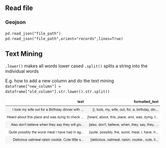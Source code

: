 ## Read file
### Geojson
`pd.read_json("file_path")`
`pd.read_json("file_path",orient="records",lines=True)`

## Text Mining
`.lower()` makes all words lower cased
`.split()` splits a string into the individual words

E.g. how to add a new column and do the text mining
`dataframe["new_column"] = dataframe["old_column"].str.lower().str.split()`

![alt text](https://github.com/ShaunZhxiong/Coding-Exp/blob/main/Pics/FireShot%20Capture%20010%20-%20assignment-4%20-%20Jupyter%20Notebook%20-%20localhost.png?raw=true)
